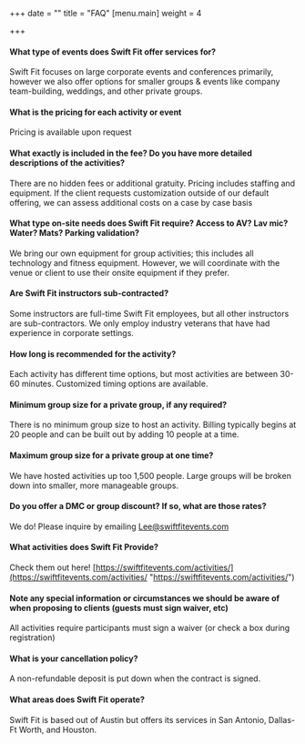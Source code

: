 +++
date = ""
title = "FAQ"
[menu.main]
weight = 4

+++
#### What type of events does Swift Fit offer services for?

Swift Fit focuses on large corporate events and conferences primarily, however we also offer options for smaller groups & events like company team-building, weddings, and other private groups.

#### What is the pricing for each activity or event

Pricing is available upon request

#### What exactly is included in the fee? Do you have more detailed descriptions of the activities?

There are no hidden fees or additional gratuity. Pricing includes staffing and equipment. If the client requests customization outside of our default offering, we can assess additional costs on a case by case basis

#### What type on-site needs does Swift Fit require? Access to AV? Lav mic? Water? Mats? Parking validation?

We bring our own equipment for group activities; this includes all technology and fitness equipment. However, we will coordinate with the venue or client to use their onsite equipment if they prefer.

#### Are Swift Fit instructors sub-contracted?

Some instructors are full-time Swift Fit employees, but all other instructors are sub-contractors. We only employ industry veterans that have had experience in corporate settings.

#### How long is recommended for the activity?

Each activity has different time options, but most activities are between 30-60 minutes. Customized timing options are available.

#### Minimum group size for a private group, if any required?

There is no minimum group size to host an activity. Billing typically begins at 20 people and can be built out by adding 10 people at a time.

#### Maximum group size for a private group at one time?

We have hosted activities up too 1,500 people. Large groups will be broken down into smaller, more manageable groups.

#### Do you offer a DMC or group discount? If so, what are those rates?

We do! Please inquire by emailing [Lee@swiftfitevents.com](mailto:Lee@SwiftFitEvents.com)

#### What activities does Swift Fit Provide?

Check them out here!
[https://swiftfitevents.com/activities/](https://swiftfitevents.com/activities/ "https://swiftfitevents.com/activities/")

#### Note any special information or circumstances we should be aware of when proposing to clients (guests must sign waiver, etc)

All activities require participants must sign a waiver (or check a box during registration)

#### What is your cancellation policy?

A non-refundable deposit is put down when the contract is signed.

#### What areas does Swift Fit operate?

Swift Fit is based out of Austin but offers its services in San Antonio, Dallas-Ft Worth, and Houston.